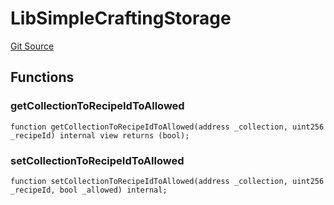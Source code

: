 # LibSimpleCraftingStorage
[Git Source](https://github.com-treasure/TreasureProject/spellcaster-facets/blob/e61aea147da628641c6f090a95c62cf081f729f5/src/libraries/LibSimpleCraftingStorage.sol)


## Functions
### getCollectionToRecipeIdToAllowed


```solidity
function getCollectionToRecipeIdToAllowed(address _collection, uint256 _recipeId) internal view returns (bool);
```

### setCollectionToRecipeIdToAllowed


```solidity
function setCollectionToRecipeIdToAllowed(address _collection, uint256 _recipeId, bool _allowed) internal;
```

